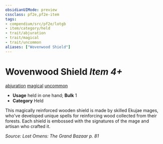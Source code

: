 ```yaml
---
obsidianUIMode: preview
cssclass: pf2e,pf2e-item
tags:
- compendium/src/pf2e/lotgb
- item/category/held
- trait/abjuration
- trait/magical
- trait/uncommon
aliases: ["Wovenwood Shield"]
---
```

# Wovenwood Shield *Item 4+*  
[abjuration](../../../Rules/traits/abjuration.md)  [magical](../../../Rules/traits/magical.md)  [uncommon](../../../Rules/traits/uncommon.md)  

- **Usage** held in one hand; **Bulk** 1
- **Category** Held

This magically reinforced wooden shield is made by skilled Ekujae mages, who've developed unique spells for reinforcing wood collected from their forests. Each shield is embossed with the signatures of the mage and artisan who crafted it.

*Source: Lost Omens: The Grand Bazaar p. 81*